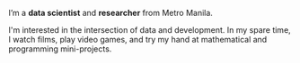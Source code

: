 
<!---
yumoldianne/yumoldianne is a ✨ special ✨ repository because its `README.md` (this file) appears on your GitHub profile.
You can click the Preview link to take a look at your changes.
--->

I’m a **data scientist** and **researcher** from Metro Manila.

I'm interested in the intersection of data and development. In my spare time, I watch films, play video games, and try my hand at mathematical and programming mini-projects.
